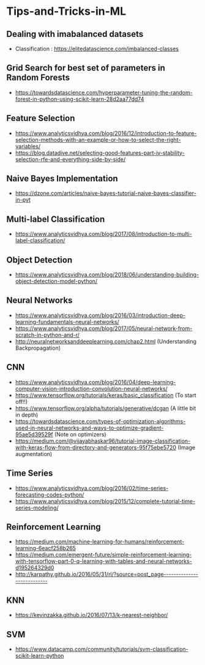 # Tips-and-Tricks-in-ML

## **Dealing with imabalanced datasets**
- Classification : https://elitedatascience.com/imbalanced-classes

## Grid Search for best set of parameters in Random Forests
- https://towardsdatascience.com/hyperparameter-tuning-the-random-forest-in-python-using-scikit-learn-28d2aa77dd74

## Feature Selection
- https://www.analyticsvidhya.com/blog/2016/12/introduction-to-feature-selection-methods-with-an-example-or-how-to-select-the-right-variables/
- https://blog.datadive.net/selecting-good-features-part-iv-stability-selection-rfe-and-everything-side-by-side/

## Naive Bayes Implementation
- https://dzone.com/articles/naive-bayes-tutorial-naive-bayes-classifier-in-pyt

## Multi-label Classification
- https://www.analyticsvidhya.com/blog/2017/08/introduction-to-multi-label-classification/

## Object Detection
- https://www.analyticsvidhya.com/blog/2018/06/understanding-building-object-detection-model-python/

## Neural Networks
- https://www.analyticsvidhya.com/blog/2016/03/introduction-deep-learning-fundamentals-neural-networks/
- https://www.analyticsvidhya.com/blog/2017/05/neural-network-from-scratch-in-python-and-r/
- http://neuralnetworksanddeeplearning.com/chap2.html (Understanding Backpropagation)

## CNN
- https://www.analyticsvidhya.com/blog/2016/04/deep-learning-computer-vision-introduction-convolution-neural-networks/
- https://www.tensorflow.org/tutorials/keras/basic_classification (To start off!!)
- https://www.tensorflow.org/alpha/tutorials/generative/dcgan (A little bit in depth)
- https://towardsdatascience.com/types-of-optimization-algorithms-used-in-neural-networks-and-ways-to-optimize-gradient-95ae5d39529f (Note on optimizers)
- https://medium.com/@vijayabhaskar96/tutorial-image-classification-with-keras-flow-from-directory-and-generators-95f75ebe5720 (Image augmentation)

## Time Series
- https://www.analyticsvidhya.com/blog/2016/02/time-series-forecasting-codes-python/
- https://www.analyticsvidhya.com/blog/2015/12/complete-tutorial-time-series-modeling/

## Reinforcement Learning
- https://medium.com/machine-learning-for-humans/reinforcement-learning-6eacf258b265
- https://medium.com/emergent-future/simple-reinforcement-learning-with-tensorflow-part-0-q-learning-with-tables-and-neural-networks-d195264329d0
- http://karpathy.github.io/2016/05/31/rl/?source=post_page---------------------------

## KNN
- https://kevinzakka.github.io/2016/07/13/k-nearest-neighbor/

## SVM
- https://www.datacamp.com/community/tutorials/svm-classification-scikit-learn-python
